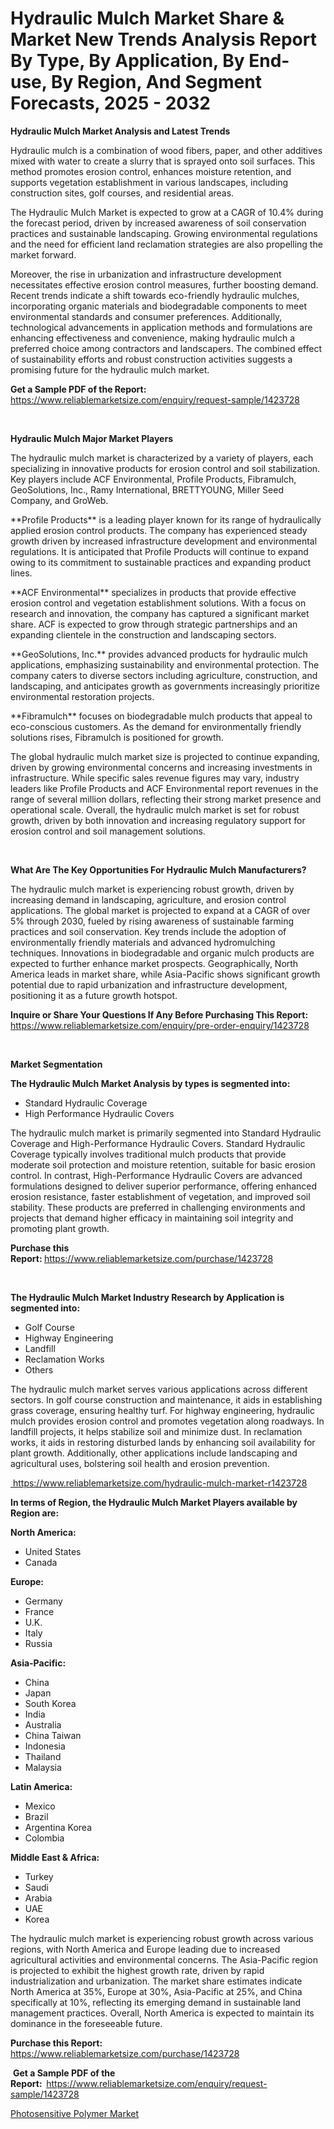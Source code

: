 <p><h1>Hydraulic Mulch Market Share & Market New Trends Analysis Report By Type, By Application, By End-use, By Region, And Segment Forecasts, 2025 - 2032</h1></p><p><strong>Hydraulic Mulch Market Analysis and Latest Trends</strong></p>
<p><p>Hydraulic mulch is a combination of wood fibers, paper, and other additives mixed with water to create a slurry that is sprayed onto soil surfaces. This method promotes erosion control, enhances moisture retention, and supports vegetation establishment in various landscapes, including construction sites, golf courses, and residential areas.</p><p>The Hydraulic Mulch Market is expected to grow at a CAGR of 10.4% during the forecast period, driven by increased awareness of soil conservation practices and sustainable landscaping. Growing environmental regulations and the need for efficient land reclamation strategies are also propelling the market forward. </p><p>Moreover, the rise in urbanization and infrastructure development necessitates effective erosion control measures, further boosting demand. Recent trends indicate a shift towards eco-friendly hydraulic mulches, incorporating organic materials and biodegradable components to meet environmental standards and consumer preferences. Additionally, technological advancements in application methods and formulations are enhancing effectiveness and convenience, making hydraulic mulch a preferred choice among contractors and landscapers. The combined effect of sustainability efforts and robust construction activities suggests a promising future for the hydraulic mulch market.</p></p>
<p><strong>Get a Sample PDF of the Report:&nbsp;</strong> <a href="https://www.reliablemarketsize.com/enquiry/request-sample/1423728?utm_campaign=3367&utm_medium=2&utm_source=Github&utm_content=ia&utm_term=02042025&utm_id=hydraulic-mulch">https://www.reliablemarketsize.com/enquiry/request-sample/1423728</a></p>
<p>&nbsp;</p>
<p><strong>Hydraulic Mulch Major Market Players</strong></p>
<p><p>The hydraulic mulch market is characterized by a variety of players, each specializing in innovative products for erosion control and soil stabilization. Key players include ACF Environmental, Profile Products, Fibramulch, GeoSolutions, Inc., Ramy International, BRETTYOUNG, Miller Seed Company, and GroWeb.</p><p>**Profile Products** is a leading player known for its range of hydraulically applied erosion control products. The company has experienced steady growth driven by increased infrastructure development and environmental regulations. It is anticipated that Profile Products will continue to expand owing to its commitment to sustainable practices and expanding product lines.</p><p>**ACF Environmental** specializes in products that provide effective erosion control and vegetation establishment solutions. With a focus on research and innovation, the company has captured a significant market share. ACF is expected to grow through strategic partnerships and an expanding clientele in the construction and landscaping sectors.</p><p>**GeoSolutions, Inc.** provides advanced products for hydraulic mulch applications, emphasizing sustainability and environmental protection. The company caters to diverse sectors including agriculture, construction, and landscaping, and anticipates growth as governments increasingly prioritize environmental restoration projects.</p><p>**Fibramulch** focuses on biodegradable mulch products that appeal to eco-conscious customers. As the demand for environmentally friendly solutions rises, Fibramulch is positioned for growth.</p><p>The global hydraulic mulch market size is projected to continue expanding, driven by growing environmental concerns and increasing investments in infrastructure. While specific sales revenue figures may vary, industry leaders like Profile Products and ACF Environmental report revenues in the range of several million dollars, reflecting their strong market presence and operational scale. Overall, the hydraulic mulch market is set for robust growth, driven by both innovation and increasing regulatory support for erosion control and soil management solutions.</p></p>
<p>&nbsp;</p>
<p><strong>What Are The Key Opportunities For Hydraulic Mulch Manufacturers?</strong></p>
<p><p>The hydraulic mulch market is experiencing robust growth, driven by increasing demand in landscaping, agriculture, and erosion control applications. The global market is projected to expand at a CAGR of over 5% through 2030, fueled by rising awareness of sustainable farming practices and soil conservation. Key trends include the adoption of environmentally friendly materials and advanced hydromulching techniques. Innovations in biodegradable and organic mulch products are expected to further enhance market prospects. Geographically, North America leads in market share, while Asia-Pacific shows significant growth potential due to rapid urbanization and infrastructure development, positioning it as a future growth hotspot.</p></p>
<p><strong>Inquire or Share Your Questions If Any Before Purchasing This Report:</strong> <a href="https://www.reliablemarketsize.com/enquiry/pre-order-enquiry/1423728?utm_campaign=3367&utm_medium=2&utm_source=Github&utm_content=ia&utm_term=02042025&utm_id=hydraulic-mulch">https://www.reliablemarketsize.com/enquiry/pre-order-enquiry/1423728</a></p>
<p>&nbsp;</p>
<p><strong>Market Segmentation</strong></p>
<p><strong>The Hydraulic Mulch Market Analysis by types is segmented into:</strong></p>
<p><ul><li>Standard Hydraulic Coverage</li><li>High Performance Hydraulic Covers</li></ul></p>
<p><p>The hydraulic mulch market is primarily segmented into Standard Hydraulic Coverage and High-Performance Hydraulic Covers. Standard Hydraulic Coverage typically involves traditional mulch products that provide moderate soil protection and moisture retention, suitable for basic erosion control. In contrast, High-Performance Hydraulic Covers are advanced formulations designed to deliver superior performance, offering enhanced erosion resistance, faster establishment of vegetation, and improved soil stability. These products are preferred in challenging environments and projects that demand higher efficacy in maintaining soil integrity and promoting plant growth.</p></p>
<p><strong>Purchase this Report:&nbsp;</strong><a href="https://www.reliablemarketsize.com/purchase/1423728?utm_campaign=3367&utm_medium=2&utm_source=Github&utm_content=ia&utm_term=02042025&utm_id=hydraulic-mulch">https://www.reliablemarketsize.com/purchase/1423728</a></p>
<p>&nbsp;</p>
<p><strong>The Hydraulic Mulch Market Industry Research by Application is segmented into:</strong></p>
<p><ul><li>Golf Course</li><li>Highway Engineering</li><li>Landfill</li><li>Reclamation Works</li><li>Others</li></ul></p>
<p><p>The hydraulic mulch market serves various applications across different sectors. In golf course construction and maintenance, it aids in establishing grass coverage, ensuring healthy turf. For highway engineering, hydraulic mulch provides erosion control and promotes vegetation along roadways. In landfill projects, it helps stabilize soil and minimize dust. In reclamation works, it aids in restoring disturbed lands by enhancing soil availability for plant growth. Additionally, other applications include landscaping and agricultural uses, bolstering soil health and erosion prevention.</p></p>
<p><a href="https://www.reliablemarketsize.com/hydraulic-mulch-market-r1423728?utm_campaign=3367&utm_medium=2&utm_source=Github&utm_content=ia&utm_term=02042025&utm_id=hydraulic-mulch">&nbsp;https://www.reliablemarketsize.com/hydraulic-mulch-market-r1423728</a></p>
<p><strong>In terms of Region, the Hydraulic Mulch Market Players available by Region are:</strong></p>
<p>
    <p> <strong> North America: </strong>
        <ul>
            <li>United States</li>
            <li>Canada</li>
        </ul>
        </p> 
    <p> <strong> Europe: </strong>
        <ul>
            <li>Germany</li>
            <li>France</li>
            <li>U.K.</li>
            <li>Italy</li>
            <li>Russia</li>
        </ul>
        </p> 
    <p> <strong> Asia-Pacific: </strong>
        <ul>
            <li>China</li>
            <li>Japan</li>
            <li>South Korea</li>
            <li>India</li>
            <li>Australia</li>
            <li>China Taiwan</li>
            <li>Indonesia</li>
            <li>Thailand</li>
            <li>Malaysia</li>
        </ul>
        </p> 
    <p> <strong> Latin America: </strong>
        <ul>
            <li>Mexico</li>
            <li>Brazil</li>
            <li>Argentina Korea</li>
            <li>Colombia</li>
        </ul>
        </p> 
    <p> <strong> Middle East & Africa: </strong>
        <ul>
            <li>Turkey</li>
            <li>Saudi</li>
            <li>Arabia</li>
            <li>UAE</li>
            <li>Korea</li>
        </ul>
    </p>
    </p>
<p><p>The hydraulic mulch market is experiencing robust growth across various regions, with North America and Europe leading due to increased agricultural activities and environmental concerns. The Asia-Pacific region is projected to exhibit the highest growth rate, driven by rapid industrialization and urbanization. The market share estimates indicate North America at 35%, Europe at 30%, Asia-Pacific at 25%, and China specifically at 10%, reflecting its emerging demand in sustainable land management practices. Overall, North America is expected to maintain its dominance in the foreseeable future.</p></p>
<p><strong>Purchase this Report: </strong><a href="https://www.reliablemarketsize.com/purchase/1423728?utm_campaign=3367&utm_medium=2&utm_source=Github&utm_content=ia&utm_term=02042025&utm_id=hydraulic-mulch">https://www.reliablemarketsize.com/purchase/1423728</a></p>
<p>&nbsp;<strong>Get a Sample PDF of the Report:&nbsp;&nbsp;</strong><a href="https://www.reliablemarketsize.com/enquiry/request-sample/1423728?utm_campaign=3367&utm_medium=2&utm_source=Github&utm_content=ia&utm_term=02042025&utm_id=hydraulic-mulch">https://www.reliablemarketsize.com/enquiry/request-sample/1423728</a></p>
<p><strong></strong></p>
<p><p><a href="https://github.com/wynonachirei9/Market-Research-Report-List-1/blob/main/photosensitive-polymer-market.md?utm_campaign=3367&utm_medium=2&utm_source=Github&utm_content=ia&utm_term=02042025&utm_id=hydraulic-mulch">Photosensitive Polymer Market</a></p></p>